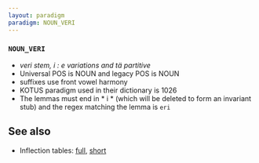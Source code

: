 ```yaml
---
layout: paradigm
paradigm: NOUN_VERI
---
```

### ` NOUN_VERI `

* _veri stem, i : e variations and tä partitive_
* Universal POS is NOUN and legacy POS is NOUN
* suffixes use front vowel harmony
* KOTUS paradigm used in their dictionary is 1026
* The lemmas must end in * i * (which will be deleted to form an invariant stub) and the regex matching the lemma is ` eri `

## See also

* Inflection tables: [full](gen/V/veri.html), [short](gen/V/veri_wikt.html)

